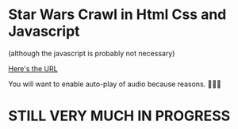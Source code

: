 # Star Wars Crawl in Html Css and Javascript

(although the javascript is probably not necessary)

[Here's the URL](https://peaceful-lowlands-89624.herokuapp.com/index.html)

You will want to enable auto-play of audio because reasons. 🤷🏻‍♂️

# STILL VERY MUCH IN PROGRESS